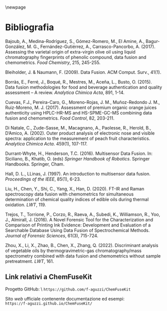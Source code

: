 \newpage

# Bibliografia

Bajoub, A., Medina-Rodríguez, S., Gómez-Romero, M., El Amine, A., Bagur-González, M. G., Fernández-Gutiérrez, A., Carrasco-Pancorbo, A. (2017). Assessing the varietal origin of extra-virgin olive oil using liquid chromatography fingerprints of phenolic compound, data fusion and chemometrics. *Food Chemistry*, 215, 245-255.

Bleiholder, J. & Naumann, F. (2009). Data Fusion. ACM Comput. Surv., 41(1).

Borràs, E., Ferré, J., Boqué, R., Mestres, M., Aceña, L., Busto, O. (2015). Data fusion methodologies for food and beverage authentication and quality assessment – A review. *Analytica Chimica Acta*, 891, 1-14.

Cuevas, F.J., Pereira-Caro, G., Moreno-Rojas, J. M., Muñoz-Redondo J. M., Ruiz-Moreno, M. J. (2017). Assessment of premium organic orange juices authenticity using HPLC-HR-MS and HS-SPME-GC-MS combining data fusion and chemometrics. *Food Control*, 82, 203-211.

Di Natale, C., Zude-Sasse, M., Macagnano, A., Paolesse, R., Herold, B., D’Amico, A. (2002). Outer product analysis of electronic nose and visible spectra: application to the measurement of peach fruit characteristics. *Analytica Chimica Acta*. 459(1), 107-117.

Durrant-Whyte, H., Henderson, T.C. (2016). Multisensor Data Fusion. In: Siciliano, B., Khatib, O. (eds) *Springer Handbook of Robotics*. Springer Handbooks. Springer, Cham.

Hall, D. L., LLinas, J. (1997). An introduction to multisensor data fusion. *Proceedings of the IEEE*, 85(1), 6-23.

Liu, H., Chen, Y., Shi, C., Yang, X., Han, D. (2020). FT-IR and Raman spectroscopy data fusion with chemometrics for simultaneous determination of chemical quality indices of edible oils during thermal oxidation. *LWT*, 119.

Trejos, T., Torrione, P., Corzo, R., Raeva, A., Subedi, K., Williamson, R., Yoo, J., Almirall, J. (2016). A Novel Forensic Tool for the Characterization and Comparison of Printing Ink Evidence: Development and Evaluation of a Searchable Database Using Data Fusion of Spectrochemical Methods. *Journal of Forensic Sciences*, 61(3), 715-724.

Zhou, X., Li, X., Zhao, B., Chen, X., Zhang, Q. (2022). Discriminant analysis of vegetable oils by thermogravimetric-gas chromatography/mass spectrometry combined with data fusion and chemometrics without sample pretreatment. *LWT*, 161.



## Link relativi a ChemFuseKit

Progetto GitHub: \ 
`https://github.com/f-aguzzi/ChemFuseKit`

Sito *web* ufficiale contenente documentazione ed esempi: \
`https://f-aguzzi.github.io/ChemFuseKit/`
